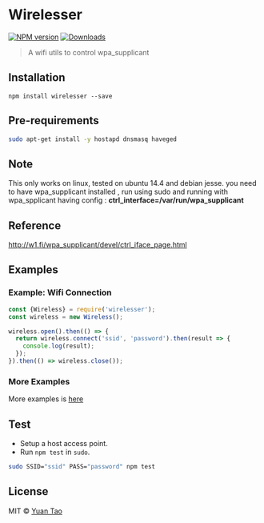 # Wirelesser

[![NPM version][npm-image]][npm-url]
[![Downloads][download-image]][npm-url]

> A wifi utils to control wpa_supplicant

## Installation

`npm install wirelesser --save`

## Pre-requirements

```bash
sudo apt-get install -y hostapd dnsmasq haveged
```

## Note

This only works on linux, tested on ubuntu 14.4 and debian jesse.
you need to have wpa_supplicant installed , run using sudo and running  with wpa_spplicant having config : __ctrl_interface=/var/run/wpa_supplicant__

## Reference
http://w1.fi/wpa_supplicant/devel/ctrl_iface_page.html

## Examples

### Example: Wifi Connection

```js
const {Wireless} = require('wirelesser');
const wireless = new Wireless();

wireless.open().then(() => {
  return wireless.connect('ssid', 'password').then(result => {
    console.log(result);
  });
}).then(() => wireless.close());
````

### More Examples

More examples is [here](examples)

## Test

* Setup a host access point.
* Run `npm test` in `sudo`.
```bash
sudo SSID="ssid" PASS="password" npm test
```

## License

 MIT ©  [Yuan Tao](https://github.com/taoyuan)

[npm-url]: https://npmjs.org/package/wirelesser
[npm-image]: https://img.shields.io/npm/v/wirelesser.svg?style=flat

[download-image]: http://img.shields.io/npm/dm/wirelesser.svg?style=flat

